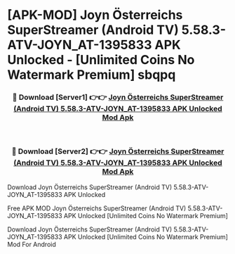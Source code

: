 # [APK-MOD] Joyn Österreichs SuperStreamer (Android TV) 5.58.3-ATV-JOYN_AT-1395833 APK Unlocked - [Unlimited Coins No Watermark Premium] sbqpq



<div align="center">
<h3>🔴 Download [Server1] 👉👉 <a href="https://momento.my/?title=Joyn_Österreichs_SuperStreamer_(Android_TV)_5.58.3-ATV-JOYN_AT-1395833_APK_Unlocked">Joyn Österreichs SuperStreamer (Android TV) 5.58.3-ATV-JOYN_AT-1395833 APK Unlocked Mod Apk</a></h3><br>

<h3>🔴 Download [Server2] 👉👉 <a href="https://momento.my/?title=Joyn_Österreichs_SuperStreamer_(Android_TV)_5.58.3-ATV-JOYN_AT-1395833_APK_Unlocked">Joyn Österreichs SuperStreamer (Android TV) 5.58.3-ATV-JOYN_AT-1395833 APK Unlocked Mod Apk</a></h3>
</div>



Download Joyn Österreichs SuperStreamer (Android TV) 5.58.3-ATV-JOYN_AT-1395833 APK Unlocked 

Free APK MOD Joyn Österreichs SuperStreamer (Android TV) 5.58.3-ATV-JOYN_AT-1395833 APK Unlocked [Unlimited Coins No Watermark Premium]

Download Joyn Österreichs SuperStreamer (Android TV) 5.58.3-ATV-JOYN_AT-1395833 APK Unlocked [Unlimited Coins No Watermark Premium] Mod For Android

